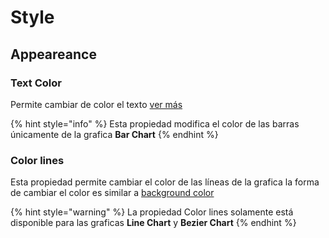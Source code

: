 # Style

## Appeareance

### Text Color

Permite cambiar de color el texto [ver más](https://docs.apphive.io/global-functions/estilos/text-color)

{% hint style="info" %}
Esta propiedad modifica el color de las barras únicamente de la grafica **Bar Chart**
{% endhint %}

### Color lines

Esta propiedad permite cambiar el color de las líneas de la grafica la forma de cambiar el color es similar a [background color](https://docs.apphive.io/global-functions/estilos/background-color)

{% hint style="warning" %}
La propiedad Color lines solamente está disponible para las graficas **Line Chart** y **Bezier Chart**
{% endhint %}

